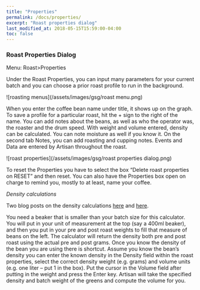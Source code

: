 ```yaml
---
title: "Properties"
permalink: /docs/properties/
excerpt: "Roast properties dialog"
last_modified_at: 2018-05-15T15:59:00-04:00
toc: false
---
```

### Roast Properties Dialog

Menu: Roast>Properties

Under the Roast Properties, you can input many parameters for your current batch and you can choose a prior roast profile to run in the background.

![roasting menus](/assets/images/gsg/roast menu.png)

When you enter the coffee bean name under title, it shows up on the graph.  To save a profile for a particular roast, hit the + sign to the right of the name.  You can add notes about the beans, as well as who the operator was, the roaster and the drum speed.  With weight and volume entered, density can be calculated.  You can note moisture as well if you know it.  On the second tab Notes, you can add roasting and cupping notes.  Events and Data are entered by Artisan throughout the roast.  

![roast properties](/assets/images/gsg/roast properties dialog.png)

To reset the Properties you have to select the box “Delete roast properties on RESET” and then reset. You can also have the Properties box open on charge to remind you, mostly to at least, name your coffee.

*Density calculations*

Two blog posts on the density calculations [here](
https://artisan-roasterscope.blogspot.de/2014/11/batch-volume-and-bean-density.html) and [here](http://kostverlorenvaart.blogspot.nl/2014/12/lose-weight-gain-volume-about-coffee.html).

You need a beaker that is smaller than your batch size for this calculator.  You will put in your unit of measurement at the top (say a 400ml beaker), and then you put in your pre and post roast weights to fill that measure of beans on the left. The calculator will return the density both pre and post roast using the actual pre and post grams.   Once you know the density of the bean you are using there is shortcut. Assume you know the bean’s density you can enter the known density in the Density field within the roast properties, select the correct density weight (e.g. grams) and volume units (e.g. one liter – put 1 in the box).  Put the cursor in the Volume field after putting in the weight and press the Enter key. Artisan will take the specified density and batch weight of the greens and compute the volume for you.
